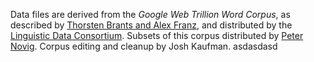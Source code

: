 Data files are derived from the *Google Web Trillion Word Corpus*, as described by [Thorsten Brants and Alex Franz](http://googleresearch.blogspot.com/2006/08/all-our-n-gram-are-belong-to-you.html), and distributed by the [Linguistic Data Consortium](http://www.ldc.upenn.edu/Catalog/CatalogEntry.jsp?catalogId=LDC2006T13). Subsets of this corpus distributed by [Peter Novig](http://norvig.com/ngrams/). Corpus editing and cleanup by Josh Kaufman. asdasdasd
